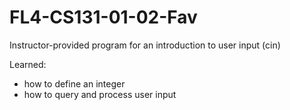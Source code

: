 # FL4-CS131-01-02-Fav

Instructor-provided program for an introduction to user input (cin)

Learned:
- how to define an integer
- how to query and process user input

